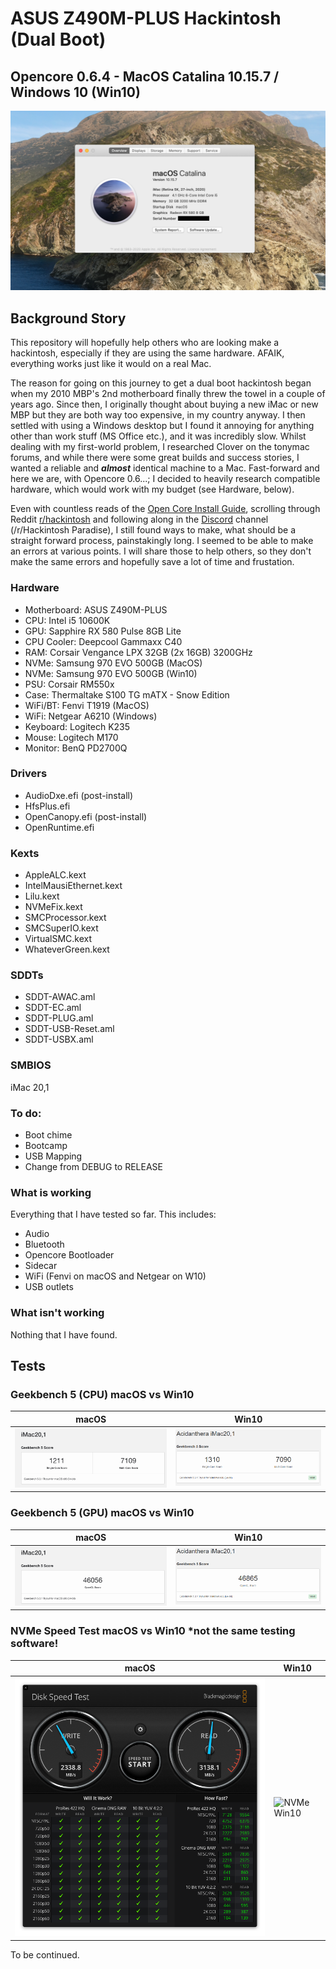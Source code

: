 # ASUS Z490M-PLUS Hackintosh (Dual Boot)
## Opencore 0.6.4 - MacOS Catalina 10.15.7 / Windows 10 (Win10)
![About Mac](About_Mac.png)

## Background Story
This repository will hopefully help others who are looking make a hackintosh, especially if they are using the same hardware. AFAIK, everything works just like it would on a real Mac. 

The reason for going on this journey to get a dual boot hackintosh began when my 2010 MBP's 2nd motherboard finally threw the towel in a couple of years ago. Since then, I originally thought about buying a new iMac or new MBP but they are both way too expensive, in my country anyway. I then settled with using a Windows desktop but I found it annoying for anything other than work stuff (MS Office etc.), and it was incredibly slow. Whilst dealing with my first-world problem, I researched Clover on the tonymac forums, and while there were some great builds and success stories, I wanted a reliable and ***almost*** identical machine to a Mac. Fast-forward and here we are, with Opencore 0.6...; I decided to heavily research compatible hardware, which would work with my budget (see Hardware, below).

Even with countless reads of the [Open Core Install Guide](https://dortania.github.io/OpenCore-Install-Guide/), scrolling through Reddit [r/hackintosh](https://www.reddit.com/r/hackintosh/) and following along in the [Discord](https://discord.com) channel (/r/Hackintosh Paradise), I still found ways to make, what should be a straight forward process, painstakingly long. I seemed to be able to make an errors at various points. I will share those to help others, so they don't make the same errors and hopefully save a lot of time and frustation. 

### Hardware
* Motherboard: ASUS Z490M-PLUS
* CPU: Intel i5 10600K
* GPU: Sapphire RX 580 Pulse 8GB Lite
* CPU Cooler: Deepcool Gammaxx C40
* RAM: Corsair Vengance LPX 32GB (2x 16GB) 3200GHz
* NVMe: Samsung 970 EVO 500GB (MacOS)
* NVMe: Samsung 970 EVO 500GB (Win10)
* PSU: Corsair RM550x
* Case: Thermaltake S100 TG mATX - Snow Edition
* WiFi/BT: Fenvi T1919 (MacOS)
* WiFi: Netgear A6210 (Windows)
* Keyboard: Logitech K235
* Mouse: Logitech M170
* Monitor: BenQ PD2700Q

### Drivers
* AudioDxe.efi (post-install)
* HfsPlus.efi
* OpenCanopy.efi (post-install)
* OpenRuntime.efi

### Kexts
* AppleALC.kext
* IntelMausiEthernet.kext
* Lilu.kext
* NVMeFix.kext
* SMCProcessor.kext
* SMCSuperIO.kext
* VirtualSMC.kext
* WhateverGreen.kext

### SDDTs
* SDDT-AWAC.aml
* SDDT-EC.aml
* SDDT-PLUG.aml
* SDDT-USB-Reset.aml
* SDDT-USBX.aml

### SMBIOS
iMac 20,1

### To do:
* Boot chime
* Bootcamp
* USB Mapping
* Change from DEBUG to RELEASE

### What is working
Everything that I have tested so far. This includes: 
* Audio
* Bluetooth
* Opencore Bootloader
* Sidecar
* WiFi (Fenvi on macOS and Netgear on W10)
* USB outlets

### What isn't working
Nothing that I have found.


## Tests
### Geekbench 5 (CPU) macOS vs Win10
macOS | Win10
----- |------
![CPU Mac](CPU_Mac.png) | ![CPU Windows](CPU_Windows.PNG)

### Geekbench 5 (GPU) macOS vs Win10
macOS | Win10
----- |------
![GPU Mac](OpenCL_Mac.png) | ![GPU Win10](OpenCL_Windows.PNG)

### NVMe Speed Test macOS vs Win10 *not the same testing software!
macOS | Win10
----- |------
![NVMe Mac](NVMe_Mac.png) | ![NVMe Win10](NVMe_Windows.PNG)

To be continued.
